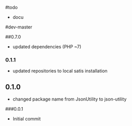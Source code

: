 #todo

- docu

#dev-master

##0.7.0

 - updated dependencies (PHP ~7)

### 0.1.1

 - updated repositories to local satis installation

## 0.1.0

 - changed package name from JsonUtility to json-utility

###0.0.1

- Initial commit